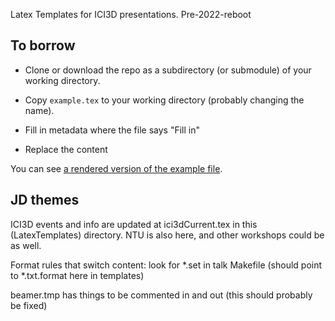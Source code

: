 Latex Templates for ICI3D presentations. Pre-2022-reboot

## To borrow

* Clone or download the repo as a subdirectory (or submodule) of your working directory. 

* Copy `example.tex` to your working directory (probably changing the name).

* Fill in metadata where the file says "Fill in"

* Replace the content

You can see [a rendered version of the example file](https://github.com/ICI3D/LatexTemplates/blob/master/git_push/example.pdf).

## JD themes

ICI3D events and info are updated at ici3dCurrent.tex in this (LatexTemplates) directory. NTU is also here, and other workshops could be as well.

Format rules that switch content: look for *.set in talk Makefile (should point to *.txt.format here in templates)

beamer.tmp has things to be commented in and out (this should probably be fixed)
